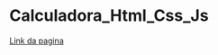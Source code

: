 # Calculadora_Html_Css_Js
[Link da pagina](https://gabrielcordeirobarrosoteles.github.io/Calculadora_Html_Css_Js/calculadora.html)
